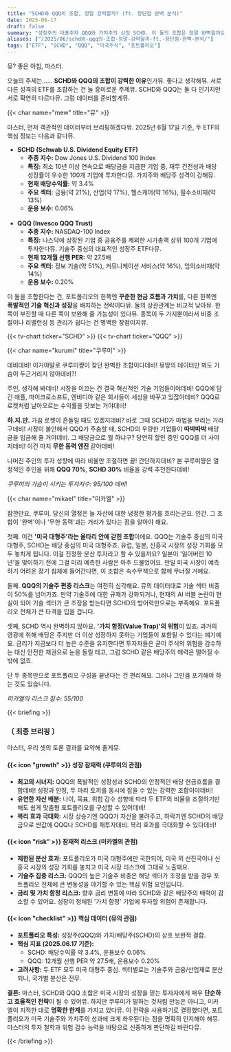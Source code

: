 ```yaml
---
title: "SCHD와 QQQ의 조합, 정말 강력할까? (ft. 장단점 완벽 분석)"
date: 2025-06-17
draft: false
summary: "성장주의 대표주자 QQQ와 가치주의 상징 SCHD. 이 둘의 조합은 정말 완벽할까요? 폭발적인 성장성과 안정적인 현금흐름의 시너지부터, 미국 집중 리스크와 가치 함정의 위험까지. 세 명의 소녀가 명쾌하게 토론합니다."
aliases: ["/2025/06/schd와-qqq의-조합-정말-강력할까-ft.-장단점-완벽-분석/"]
tags: ["ETF", "SCHD", "QQQ", "미국주식", "포트폴리오"]
---
```


<p>뮤? 좋은 아침, 마스터.</p>
<p>오늘의 주제는…… <strong>SCHD와 QQQ의 조합이 강력한 이유</strong>인가뮤. 좋다고 생각해뮤. 서로 다른 성격의 ETF를 조합하는 건 늘 흥미로운 주제뮤. SCHD와 QQQ는 둘 다 인기지만 서로 확연히 다르다뮤. 그럼 데이터를 준비할게뮤.</p>

{{< char name="mew" title="뮤" >}}
<p>마스터, 먼저 객관적인 데이터부터 브리핑하겠다뮤. 2025년 6월 17일 기준, 두 ETF의 핵심 정보는 다음과 같다뮤.</p>
<ul>
    <li><strong>SCHD (Schwab U.S. Dividend Equity ETF)</strong>
        <ul>
            <li><strong>추종 지수:</strong> Dow Jones U.S. Dividend 100 Index</li>
            <li><strong>특징:</strong> 최소 10년 이상 연속으로 배당금을 지급한 기업 중, 재무 건전성과 배당 성장률이 우수한 100개 기업에 투자한다뮤. 가치주와 배당주 성격이 강해뮤.</li>
            <li><strong>현재 배당수익률:</strong> 약 3.4%</li>
            <li><strong>주요 섹터:</strong> 금융(약 21%), 산업(약 17%), 헬스케어(약 16%), 필수소비재(약 13%)</li>
            <li><strong>운용 보수:</strong> 0.06%</li>
        </ul>
    </li><br>
    <li><strong>QQQ (Invesco QQQ Trust)</strong>
        <ul>
            <li><strong>추종 지수:</strong> NASDAQ-100 Index</li>
            <li><strong>특징:</strong> 나스닥에 상장된 기업 중 금융주를 제외한 시가총액 상위 100개 기업에 투자한다뮤. 기술주 중심의 대표적인 성장주 ETF다뮤.</li>
            <li><strong>현재 12개월 선행 PER:</strong> 약 27.5배</li>
            <li><strong>주요 섹터:</strong> 정보 기술(약 51%), 커뮤니케이션 서비스(약 16%), 임의소비재(약 14%)</li>
            <li><strong>운용 보수:</strong> 0.20%</li>
        </ul>
    </li>
</ul>
<p>이 둘을 조합한다는 건, 포트폴리오의 한쪽엔 <strong>꾸준한 현금 흐름과 가치</strong>를, 다른 한쪽엔 <strong>폭발적인 기술 혁신과 성장</strong>을 배치하는 전략이다뮤. 둘의 상관관계는 비교적 낮아뮤. 한쪽이 부진할 때 다른 쪽이 보완해 줄 가능성이 있다뮤. 종목이 두 가지뿐이라서 비중 조절이나 리밸런싱 등 관리가 쉽다는 건 명백한 장점이지뮤.</p>
{{< tv-chart ticker="SCHD" >}}
{{< tv-chart ticker="QQQ" >}}

{{< char name="kurumi" title="쿠루미" >}}
<p>데비데비! 이거야말로 쿠루미쨩이 찾던 완벽한 조합이다데비! 뮤땅의 데이터만 봐도 가슴이 두근거리지 않아데비?!</p>
<p>주인, 생각해 봐데비! 시장을 이끄는 건 결국 혁신적인 기술 기업들이야데비! QQQ에 담긴 애플, 마이크로소프트, 엔비디아 같은 회사들이 세상을 바꾸고 있잖아데비? QQQ로 로켓처럼 날아오르는 수익률을 맛보는 거야데비!</p>
<p><strong>하.지.만.</strong> 가끔 로켓이 흔들릴 때도 있겠지데비? 바로 그때 SCHD가 마법을 부리는 거라구데비! 시장이 불안해서 QQQ가 주춤할 때, SCHD의 우량한 기업들이 <strong>따박따박</strong> 배당금을 입금해 줄 거야데비. 그 배당금으로 뭘 하냐구? 당연히 할인 중인 QQQ를 더 사야지데비! 이건 마치 <strong>무한 동력 엔진</strong> 같아데비!</p>
<p>나머진 주인의 투자 성향에 따라 비율만 조절하면 끝! 간단하지데비? 본 쿠루미쨩은 열정적인 주인을 위해 <strong>QQQ 70%</strong>, <strong>SCHD 30%</strong> 비율을 강력 추천한다데비!</p>
<p><em>쿠루미의 가슴이 시키는 투자지수: 95/100 데비!</em></p>

{{< char name="mikael" title="미카엘" >}}
<p>잠깐만요, 쿠루미. 당신의 열정은 늘 자산에 대한 냉정한 평가를 흐리는군요. 인간. 그 조합이 '완벽'이나 '무한 동력'과는 거리가 있다는 점을 알아야 해요.</p>
<p>첫째. 이건 <strong>'미국 대형주'라는 울타리 안에 갇힌 조합</strong>이에요. QQQ는 기술주 중심의 미국 대형주, SCHD는 배당 중심의 미국 대형주죠. 유럽, 일본, 신흥국 시장의 성장 기회를 모두 놓치게 됩니다. 이걸 진정한 분산 투자라고 할 수 있을까요? 일본이 '잃어버린 10년'을 맞이하기 전에 그걸 미리 예측한 사람은 아주 드물었어요. 만일 미국 시장이 예측하기 어려운 장기 침체에 들어간다면, 이 조합은 속수무책으로 함께 무너질 거예요.</p>
<p>둘째. <strong>QQQ의 기술주 편중 리스크</strong>는 여전히 심각해요. 뮤의 데이터대로 기술 섹터 비중이 50%를 넘어가죠. 만약 기술주에 대한 규제가 강화되거나, 현재의 AI 버블 논란이 현실이 되어 기술 섹터가 큰 조정을 받는다면 SCHD의 방어력만으로는 부족해요. 포트폴리오 전체가 큰 타격을 입을 겁니다.</p>
<p>셋째, SCHD 역시 완벽하지 않아요. <strong>'가치 함정(Value Trap)'의 위험</strong>이 있죠. 과거의 영광에 취해 배당은 주지만 더 이상 성장하지 못하는 기업들이 포함될 수 있다는 얘기예요. 금리가 지금보다 더 높은 수준을 유지한다면 투자자들은 굳이 주식의 위험을 감수하는 대신 안전한 채권으로 눈을 돌릴 테고, 그럼 SCHD 같은 배당주의 매력은 떨어질 수밖에 없죠.</p>
<p>단 두 종목만으로 포트폴리오 구성을 끝낸다는 건 편리해요. 그러나 그만큼 포기해야 하는 것도 있습니다.</p>
<p><em>미카엘의 리스크 점수: 55/100</em></p>

{{< briefing >}}
<h3><strong>〔 최종 브리핑 〕</strong></h3>
<p>마스터, 우리 셋의 토론 결과를 요약해 줄게뮤.</p>

<h4><span class="svg-icon">{{< icon "growth" >}}</span> 성장 잠재력 (쿠루미의 관점)</h4>
<ul>
    <li><strong>최고의 시너지:</strong> QQQ의 폭발적인 성장성과 SCHD의 안정적인 배당 현금흐름을 결합데비! 성장과 안정, 두 마리 토끼를 동시에 잡을 수 있는 강력한 조합이야데비!</li>
    <li><strong>유연한 자산 배분:</strong> 나이, 목표, 위험 감수 성향에 따라 두 ETF의 비율을 조절하기만 해도 쉽게 맞춤형 포트폴리오를 구성할 수 있어데비!</li>
    <li><strong>복리 효과 극대화:</strong> 시장 상승기엔 QQQ가 자산을 불려주고, 하락기엔 SCHD의 배당금으로 싼값에 QQQ나 SCHD를 재투자데비. 복리 효과를 극대화할 수 있다데비!</li>
</ul>

<h4><span class="svg-icon">{{< icon "risk" >}}</span> 잠재적 리스크 (미카엘의 관점)</h4>
<ul>
    <li><strong>제한된 분산 효과:</strong> 포트폴리오가 미국 대형주에만 국한되어, 미국 외 선진국이나 신흥국 시장의 성장 기회를 놓치고 미국 시장 리스크에 그대로 노출돼요.</li>
    <li><strong>기술주 집중 리스크:</strong> QQQ의 높은 기술주 비중은 해당 섹터가 조정을 받을 경우 포트폴리오 전체에 큰 변동성을 야기할 수 있는 핵심 위험 요인입니다.</li>
    <li><strong>금리 및 가치 함정 리스크:</strong> 향후 금리 변동에 따라 SCHD와 같은 배당주의 매력이 감소할 수 있어요. 성장이 정체된 '가치 함정' 기업에 투자할 위험이 존재합니다.</li>
</ul>

<h4><span class="svg-icon">{{< icon "checklist" >}}</span> 핵심 데이터 (뮤의 관점)</h4>
<ul>
    <li><strong>포트폴리오 특성:</strong> 성장주(QQQ)와 가치/배당주(SCHD)의 상호 보완적 결합.</li>
    <li><strong>핵심 지표 (2025.06.17 기준):</strong>
        <ul>
            <li>SCHD: 배당수익률 약 3.4%, 운용보수 0.06%</li>
            <li>QQQ: 12개월 선행 PER 약 27.5배, 운용보수 0.20%</li>
        </ul>
    </li>
    <li><strong>고려사항:</strong> 두 ETF 모두 미국 대형주 중심. 섹터별로는 기술주와 금융/산업재로 분산되나, 국가별 분산은 전무.</li>
</ul>

<div class="final-conclusion">
    <p><strong>결론:</strong> 마스터, SCHD와 QQQ 조합은 미국 시장의 성장을 믿는 투자자에게 매우 <strong>단순하고 효율적인 전략</strong>이 될 수 있어뮤. 하지만 쿠루미가 말하는 것처럼 만능은 아니고, 미카엘이 지적한 대로 <strong>명확한 한계</strong>를 가지고 있다뮤. 이 전략을 사용하기로 결정했다면, 포트폴리오가 미국 기술주와 가치주의 성과에 크게 좌우된다는 점을 명확히 인지해야 해뮤. 마스터의 투자 철학과 위험 감수 능력을 바탕으로 신중하게 판단하길 바란다뮤.</p>
</div>
{{< /briefing >}}